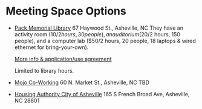 # Meeting Space Options

* [Pack Memorial Library](http://www.buncombecounty.org/governing/depts/library/locations_pack.aspx) 67 Haywood St., Asheville, NC
  They have an activity room ($10/2 hours, 30 people), an auditorium ($20/2 hours, 150 people), and a computer lab ($50/2 hours, 20 people, 18 laptops & wired ethernet for bring-your-own).

  [More info & application/use agreement](./PackMemorialLibraryMeetingRooms.pdf)

  Limited to library hours.

* [Mojo Co-Working](http://www.mojocoworking.com/en) 60 N. Market St., Asheville, NC
  TBD

* [Housing Authority City of Asheville](http://www.haca.org/) 165 S French Broad Ave, Asheville, NC 28801
